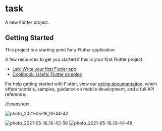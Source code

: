 # task

A new Flutter project.

## Getting Started

This project is a starting point for a Flutter application.

A few resources to get you started if this is your first Flutter project:

- [Lab: Write your first Flutter app](https://flutter.dev/docs/get-started/codelab)
- [Cookbook: Useful Flutter samples](https://flutter.dev/docs/cookbook)

For help getting started with Flutter, view our
[online documentation](https://flutter.dev/docs), which offers tutorials,
samples, guidance on mobile development, and a full API reference.


//snapshots


![photo_2021-05-16_10-44-42](https://user-images.githubusercontent.com/69866859/118386250-c6cf6500-b633-11eb-8ac5-c252077e2ce8.jpg)


![photo_2021-05-16_10-43-56](https://user-images.githubusercontent.com/69866859/118386264-e070ac80-b633-11eb-99b0-4abef411ecff.jpg)
![photo_2021-05-16_10-44-48](https://user-images.githubusercontent.com/69866859/118386267-e6ff2400-b633-11eb-99e2-b89d7d0d8f35.jpg)
